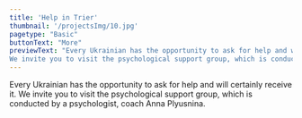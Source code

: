 ```yaml
---
title: 'Help in Trier'
thumbnail: '/projectsImg/10.jpg'
pagetype: "Basic"
buttonText: "More"
previewText: "Every Ukrainian has the opportunity to ask for help and will certainly receive it.
We invite you to visit the psychological support group, which is conducted by a psychologist, coach Anna Plyusnina."
---
```


Every Ukrainian has the opportunity to ask for help and will certainly receive it.
We invite you to visit the psychological support group, which is conducted by a psychologist, coach Anna Plyusnina.
